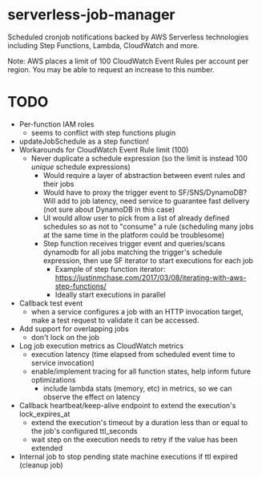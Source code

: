 # serverless-job-manager

Scheduled cronjob notifications backed by AWS Serverless technologies including Step Functions, Lambda, CloudWatch and more.

Note: AWS places a limit of 100 CloudWatch Event Rules per account per region. You may be able to request an increase to this number.

# TODO

* Per-function IAM roles
  - seems to conflict with step functions plugin
* updateJobSchedule as a step function!
* Workarounds for CloudWatch Event Rule limit (100)
  - Never duplicate a schedule expression (so the limit is instead 100 _unique_ schedule expressions)
    - Would require a layer of abstraction between event rules and their jobs
    - Would have to proxy the trigger event to SF/SNS/DynamoDB? Will add to job latency, need service to guarantee fast delivery (not sure about DynamoDB in this case)
    - UI would allow user to pick from a list of already defined schedules so as not to "consume" a rule (scheduling many jobs at the same time in the platform could be troublesome)
    - Step function receives trigger event and queries/scans dynamodb for all jobs matching the trigger's schedule expression, then use SF iterator to start executions for each job
      - Example of step function iterator: https://justinmchase.com/2017/03/08/iterating-with-aws-step-functions/
      - Ideally start executions in parallel
* Callback test event
  - when a service configures a job with an HTTP invocation target, make a test request to validate it can be accessed.
* Add support for overlapping jobs
  - don't lock on the job
* Log job execution metrics as CloudWatch metrics
  - execution latency (time elapsed from scheduled event time to service invocation)
  - enable/implement tracing for all function states, help inform future optimizations
    - include lambda stats (memory, etc) in metrics, so we can observe the effect on latency
* Callback heartbeat/keep-alive endpoint to extend the execution's lock_expires_at
  - extend the execution's timeout by a duration less than or equal to the job's configured ttl_seconds
  - wait step on the execution needs to retry if the value has been extended
* Internal job to stop pending state machine executions if ttl expired (cleanup job)
